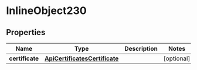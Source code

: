 

# InlineObject230

## Properties

Name | Type | Description | Notes
------------ | ------------- | ------------- | -------------
**certificate** | [**ApiCertificatesCertificate**](ApiCertificatesCertificate.md) |  |  [optional]



